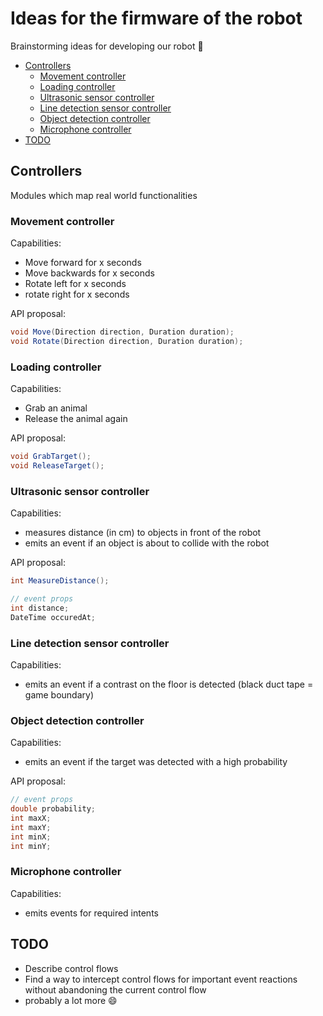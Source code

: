 # Ideas for the firmware of the robot <!-- omit in toc -->

Brainstorming ideas for developing our robot 🙂

- [Controllers](#controllers)
  - [Movement controller](#movement-controller)
  - [Loading controller](#loading-controller)
  - [Ultrasonic sensor controller](#ultrasonic-sensor-controller)
  - [Line detection sensor controller](#line-detection-sensor-controller)
  - [Object detection controller](#object-detection-controller)
  - [Microphone controller](#microphone-controller)
- [TODO](#todo)

## Controllers

Modules which map real world functionalities

### Movement controller

Capabilities:

* Move forward for x seconds
* Move backwards for x seconds
* Rotate left for x seconds
* rotate right for x seconds

API proposal:

```csharp
void Move(Direction direction, Duration duration);
void Rotate(Direction direction, Duration duration);
```

### Loading controller

Capabilities:

* Grab an animal
* Release the animal again

API proposal:

```csharp
void GrabTarget();
void ReleaseTarget();
```

### Ultrasonic sensor controller

Capabilities:

* measures distance (in cm) to objects in front of the robot
* emits an event if an object is about to collide with the robot

API proposal:

```csharp
int MeasureDistance();

// event props
int distance;
DateTime occuredAt;
```

### Line detection sensor controller

Capabilities:

* emits an event if a contrast on the floor is detected (black duct tape = game boundary)

### Object detection controller

Capabilities:

* emits an event if the target was detected with a high probability

API proposal:

```csharp
// event props
double probability;
int maxX;
int maxY;
int minX;
int minY;
```

### Microphone controller

Capabilities:

* emits events for required intents

## TODO

* Describe control flows
* Find a way to intercept control flows for important event reactions without abandoning the current control flow
* probably a lot more 😄